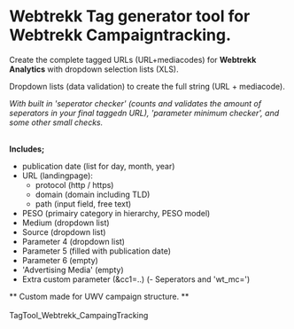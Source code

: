 
# Webtrekk Tag generator tool for Webtrekk Campaigntracking. # 
Create the complete tagged URLs (URL+mediacodes) for **Webtrekk Analytics** with dropdown selection lists (XLS).

Dropdown lists (data validation) to create the full string (URL + mediacode).

*With built in 'seperator checker' (counts and validates the amount of seperators in your final taggedn URL),
'parameter minimum checker', and some other small checks.*
</br>
</br>

**Includes;**
- publication date (list for day, month, year)
- URL (landingpage):
   - protocol (http / https)
   - domain (domain including TLD)
   - path (input field, free text)
- PESO (primairy category in hierarchy, PESO model)
- Medium (dropdown list)
- Source (dropdown list)
- Parameter 4 (dropdown list)
- Parameter 5 (filled with publication date)
- Parameter 6 (empty)
- 'Advertising Media' (empty)
- Extra custom parameter (&cc1=..)
(- Seperators and 'wt_mc=')

** Custom made for UWV campaign structure. ** </br>
</br>
TagTool_Webtrekk_CampaingTracking
